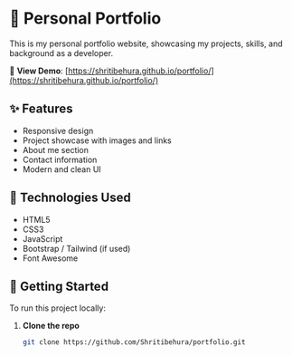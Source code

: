 # 💼 Personal Portfolio

This is my personal portfolio website, showcasing my projects, skills, and background as a developer.

🔗 **View Demo**: [https://shritibehura.github.io/portfolio/](https://shritibehura.github.io/portfolio/)

## ✨ Features

- Responsive design
- Project showcase with images and links
- About me section
- Contact information
- Modern and clean UI

## 🚀 Technologies Used

- HTML5
- CSS3
- JavaScript
- Bootstrap / Tailwind (if used)
- Font Awesome


## 🚀 Getting Started

To run this project locally:

1. **Clone the repo**
   ```bash
   git clone https://github.com/Shritibehura/portfolio.git
   
